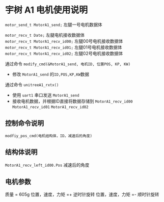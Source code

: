 # 宇树 A1 电机使用说明

`motor_send_t MotorA1_send;`          左腿一号电机数据体  
  
`motor_recv_t Date;`         左腿电机接收数据体  
`motor_recv_t MotorA1_recv_id00;`    左腿00号电机接收数据体  
`motor_recv_t MotorA1_recv_id01;`    左腿01号电机接收数据体  
`motor_recv_t MotorA1_recv_id02;`    左腿02号电机接收数据体  



通过命令 `modify_cmd(&MotorA1_send, 电机ID, 位置POS, KP, KW)` 
 - 修改 `MotorA1_send` 的`ID,POS,KP,KW`数据  
  
  
通过命令 `unitreeA1_rxtx()` 
- 使用 `uart1` 串口发送 `MotorA1_send` 
- 接收电机数据，并根据ID直接将数据存储到 `MotorA1_recv_id00` `MotorA1_recv_id01` `MotorA1_recv_id02`


## 控制命令说明
`modfiy_pos_cmd(电机结构体，ID，减速后的角度)`

## 结构体说明
`MotorA1_recv_left_id00.Pos` 减速后的角度

## 电机参数
质量 = 605g
位置，速度，力矩 =+ 逆时针旋转
位置，速度，力矩 =- 顺时针旋转
